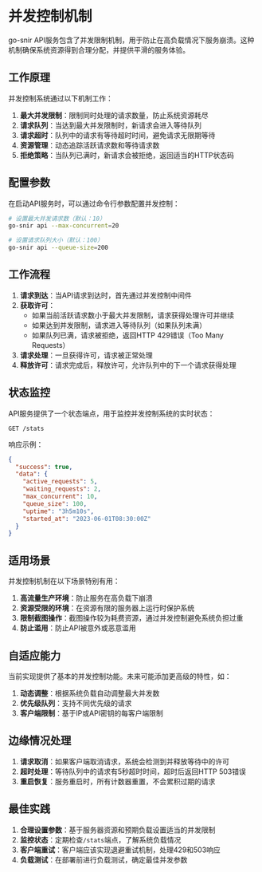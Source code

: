 # 并发控制机制

go-snir API服务包含了并发限制机制，用于防止在高负载情况下服务崩溃。这种机制确保系统资源得到合理分配，并提供平滑的服务体验。

## 工作原理

并发控制系统通过以下机制工作：

1. **最大并发限制**：限制同时处理的请求数量，防止系统资源耗尽
2. **请求队列**：当达到最大并发限制时，新请求会进入等待队列
3. **请求超时**：队列中的请求有等待超时时间，避免请求无限期等待
4. **资源管理**：动态追踪活跃请求数和等待请求数
5. **拒绝策略**：当队列已满时，新请求会被拒绝，返回适当的HTTP状态码

## 配置参数

在启动API服务时，可以通过命令行参数配置并发控制：

```bash
# 设置最大并发请求数（默认：10）
go-snir api --max-concurrent=20

# 设置请求队列大小（默认：100）
go-snir api --queue-size=200
```

## 工作流程

1. **请求到达**：当API请求到达时，首先通过并发控制中间件
2. **获取许可**：
   - 如果当前活跃请求数小于最大并发限制，请求获得处理许可并继续
   - 如果达到并发限制，请求进入等待队列（如果队列未满）
   - 如果队列已满，请求被拒绝，返回HTTP 429错误（Too Many Requests）
3. **请求处理**：一旦获得许可，请求被正常处理
4. **释放许可**：请求完成后，释放许可，允许队列中的下一个请求获得处理

## 状态监控

API服务提供了一个状态端点，用于监控并发控制系统的实时状态：

```
GET /stats
```

响应示例：

```json
{
  "success": true,
  "data": {
    "active_requests": 5,
    "waiting_requests": 2,
    "max_concurrent": 10,
    "queue_size": 100,
    "uptime": "3h5m10s",
    "started_at": "2023-06-01T08:30:00Z"
  }
}
```

## 适用场景

并发控制机制在以下场景特别有用：

1. **高流量生产环境**：防止服务在高负载下崩溃
2. **资源受限的环境**：在资源有限的服务器上运行时保护系统
3. **限制截图操作**：截图操作较为耗费资源，通过并发控制避免系统负担过重
4. **防止滥用**：防止API被意外或恶意滥用

## 自适应能力

当前实现提供了基本的并发控制功能。未来可能添加更高级的特性，如：

1. **动态调整**：根据系统负载自动调整最大并发数
2. **优先级队列**：支持不同优先级的请求
3. **客户端限制**：基于IP或API密钥的每客户端限制

## 边缘情况处理

1. **请求取消**：如果客户端取消请求，系统会检测到并释放等待中的许可
2. **超时处理**：等待队列中的请求有5秒超时时间，超时后返回HTTP 503错误
3. **重启恢复**：服务重启时，所有计数器重置，不会累积过期的请求

## 最佳实践

1. **合理设置参数**：基于服务器资源和预期负载设置适当的并发限制
2. **监控状态**：定期检查`/stats`端点，了解系统负载情况
3. **客户端重试**：客户端应该实现退避重试机制，处理429和503响应
4. **负载测试**：在部署前进行负载测试，确定最佳并发参数 